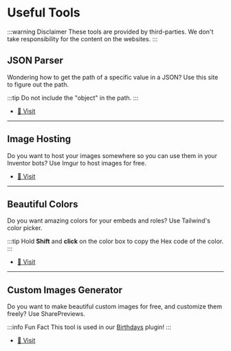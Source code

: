 # Useful Tools

:::warning Disclaimer
These tools are provided by third-parties. We don't take responsibility for the content on the websites.
:::

## JSON Parser

Wondering how to get the path of a specific value in a JSON? Use this site to figure out the path.

:::tip
Do not include the "object" in the path.
:::

- [📎 Visit](https://jsonformatter.org/json-parser)

***

## Image Hosting

Do you want to host your images somewhere so you can use them in your Inventor bots? Use Imgur to host images for free.

- [📎 Visit](https://imgur.com/)

***

## Beautiful Colors

Do you want amazing colors for your embeds and roles? Use Tailwind's color picker.

:::tip
Hold **Shift** and **click** on the color box to copy the Hex code of the color.
:::

- [📎 Visit](https://tailwindcss.com/docs/colors)

***

## Custom Images Generator

Do you want to make beautiful custom images for free, and customize them freely? Use SharePreviews.

:::info Fun Fact
This tool is used in our [Birthdays](/p/birthdays.md) plugin!
:::

- [📎 Visit](https://www.sharepreviews.com/)
